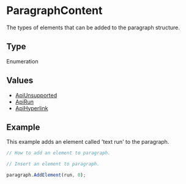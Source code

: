 # ParagraphContent

The types of elements that can be added to the paragraph structure.

## Type

Enumeration

## Values

- [ApiUnsupported](../ApiUnsupported/ApiUnsupported.md)
- [ApiRun](../ApiRun/ApiRun.md)
- [ApiHyperlink](../ApiHyperlink/ApiHyperlink.md)


## Example

This example adds an element called 'text run' to the paragraph.

```javascript editor-pptx
// How to add an element to paragraph.

// Insert an element to paragraph.

paragraph.AddElement(run, 0);
```
